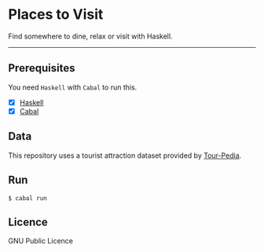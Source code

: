 # Places to Visit

Find somewhere to dine, relax or visit with Haskell.

---

## Prerequisites

You need `Haskell` with `Cabal` to run this.

- [x] [Haskell](http://haskell.org/)
- [x] [Cabal](https://www.haskell.org/cabal/)

## Data

This repository uses a tourist attraction dataset 
provided by [Tour-Pedia](http://tour-pedia.org/about/datasets.html). 

## Run

```
$ cabal run
```


## Licence

GNU Public Licence
